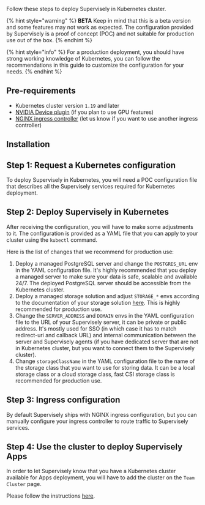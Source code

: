 Follow these steps to deploy Supervisely in Kubernetes cluster.

{% hint style="warning" %}
**BETA**
Keep in mind that this is a beta version and some features may not work as expected.
The configuration provided by Supervisely is a proof of concept (POC) and not suitable for production use out of the box.
{% endhint %}

{% hint style="info" %}
For a production deployment, you should have strong working knowledge of Kubernetes, you can follow the recommendations in this guide to customize the configuration for your needs.
{% endhint %}

## Pre-requirements

- Kubernetes cluster version `1.19` and later
- [NVIDIA Device plugin](https://github.com/NVIDIA/k8s-device-plugin) (if you plan to use GPU features)
- [NGINX ingress controller](https://kubernetes.github.io/ingress-nginx/deploy/) (let us know if you want to use another ingress controller)

## Installation

## Step 1: Request a Kubernetes configuration
To deploy Supervisely in Kubernetes, you will need a POC configuration file that describes all the Supervisely services required for Kubernetes deployment.

## Step 2: Deploy Supervisely in Kubernetes
After receiving the configuration, you will have to make some adjustments to it. The configuration is provided as a YAML file that you can apply to your cluster using the `kubectl` command.

Here is the list of changes that we recommend for production use:

1) Deploy a managed PostgreSQL server and change the `POSTGRES_URL` env in the YAML configuration file.
It's highly recommended that you deploy a managed server to make sure your data is safe, scalable and available 24/7.
The deployed PostgreSQL server should be accessible from the Kubernetes cluster.
2) Deploy a managed storage solution and adjust `STORAGE_*` envs according to the documentation of your storage solution [here](https://docs.supervisely.com/enterprise-edition/advanced-tuning/s3).
This is highly recommended for production use.
3) Change the `SERVER_ADDRESS` and `DOMAIN` envs in the YAML configuration file to the URL of your Supervisely server, it can be private or public address.
It's mostly used for SSO (in which case it has to match redirect-uri and callback URL) and internal communication between the server and Supervisely agents (if you have dedicated server that are not in Kubernetes cluster, but you want to connect them to the Supervisely cluster).
4) Change `storageClassName` in the YAML configuration file to the name of the storage class that you want to use for storing data. It can be a local storage class or a cloud storage class, fast CSI storage class is recommended for production use.

## Step 3: Ingress configuration
By default Supervisely ships with NGINX ingress configuration, but you can manually configure your ingress controller to route traffic to Supervisely services.

## Step 4: Use the cluster to deploy Supervisely Apps
In order to let Supervisely know that you have a Kubernetes cluster available for Apps deployment, you will have to add the cluster on the `Team Cluster` page.

Please follow the instructions [here](agent.md).